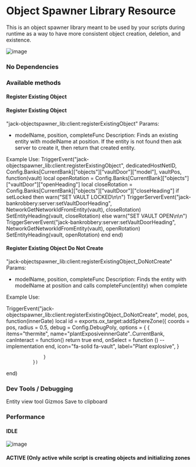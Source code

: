 # Object Spawner Library Resource

This is an object spawner library meant to be used by your scripts during runtime as a way to have more consistent object creation, deletion, and existence. 

![image](https://github.com/jackfmaxwell/jack-objectspawn_lib/assets/34254615/e99165d5-4b74-4383-b00c-acfcccf458bb)


### No Dependencies

### Available methods
#### Register Existing Object
#### Register Existing Object
"jack-objectspawner_lib:client:registerExistingObject" 
Params:
- modelName, position, completeFunc
Description:
Finds an existing entity with modelName at position. If the entity is not found then ask server to create it, then return that created entity.

Example Use:
  TriggerEvent("jack-objectspawner_lib:client:registerExistingObject", dedicatedHostNetID, Config.Banks[CurrentBank]["objects"]["vaultDoor"]["model"], vaultPos, function(vault)
            local openRotation = Config.Banks[CurrentBank]["objects"]["vaultDoor"]["openHeading"]
            local closeRotation = Config.Banks[CurrentBank]["objects"]["vaultDoor"]["closeHeading"]
            if setLocked then
                warn("SET VAULT LOCKED\n\n")
                TriggerServerEvent("jack-bankrobbery:server:setVaultDoorHeading", NetworkGetNetworkIdFromEntity(vault), closeRotation)
                SetEntityHeading(vault, closeRotation)
            else
                warn("SET VAULT OPEN\n\n")
                TriggerServerEvent("jack-bankrobbery:server:setVaultDoorHeading",  NetworkGetNetworkIdFromEntity(vault), openRotation)
                SetEntityHeading(vault, openRotation)
            end
        end)

#### Register Existing Object Do Not Create
"jack-objectspawner_lib:client:registerExistingObject_DoNotCreate" 
Params:
- modelName, position, completeFunc
Description:
Finds the entity with modelName at position and calls completeFunc(entity) when complete

Example Use:

  TriggerEvent("jack-objectspawner_lib:client:registerExistingObject_DoNotCreate", model, pos, function(innerGate)
    local id = exports.ox_target:addSphereZone({
                  coords = pos,
                  radius = 0.5,
                  debug = Config.DebugPoly,
                  options = {
                      {
                          items="thermite",
                          name="plantExposiveinnerGate"..CurrentBank,
                          canInteract = function()
                              return true
                          end,
                          onSelect = function ()
                              --implementation
                          end,
                          icon="fa-solid fa-vault",
                          label="Plant explosive",
                      }
                  
                  }
              })
  end)
  



### Dev Tools / Debugging

Entity view tool
Gizmos
Save to clipboard

### Performance
#### IDLE
![image](https://github.com/jackfmaxwell/jack-objectspawn_lib/assets/34254615/5fce9626-2392-42e5-bce3-cfb371ae9b56)
#### ACTIVE (Only active while script is creating objects and initializing zones



